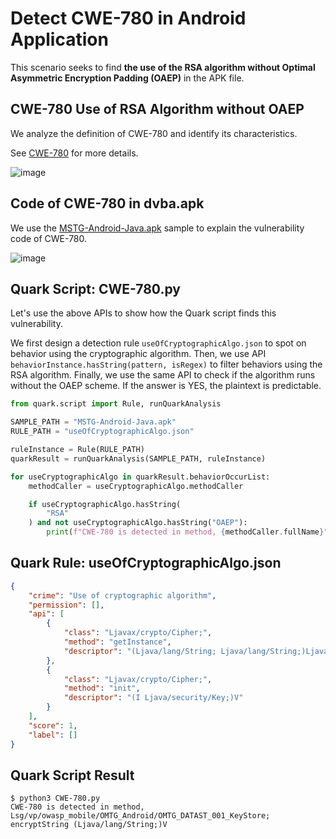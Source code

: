 # Detect CWE-780 in Android Application


This scenario seeks to find **the use of the RSA algorithm without
Optimal Asymmetric Encryption Padding (OAEP)** in the APK file.

## CWE-780 Use of RSA Algorithm without OAEP

We analyze the definition of CWE-780 and identify its characteristics.

See [CWE-780](https://cwe.mitre.org/data/definitions/780.html) for more
details.

![image](https://imgur.com/veZNZcg.png)

## Code of CWE-780 in dvba.apk

We use the
[MSTG-Android-Java.apk](https://github.com/OWASP/MASTG-Hacking-Playground)
sample to explain the vulnerability code of CWE-780.

![image](https://imgur.com/c03senv.png)

## Quark Script: CWE-780.py

Let's use the above APIs to show how the Quark script finds this
vulnerability.

We first design a detection rule `useOfCryptographicAlgo.json` to spot
on behavior using the cryptographic algorithm. Then, we use API
`behaviorInstance.hasString(pattern, isRegex)` to filter behaviors using
the RSA algorithm. Finally, we use the same API to check if the
algorithm runs without the OAEP scheme. If the answer is YES, the
plaintext is predictable.

``` python
from quark.script import Rule, runQuarkAnalysis

SAMPLE_PATH = "MSTG-Android-Java.apk"
RULE_PATH = "useOfCryptographicAlgo.json"

ruleInstance = Rule(RULE_PATH)
quarkResult = runQuarkAnalysis(SAMPLE_PATH, ruleInstance)

for useCryptographicAlgo in quarkResult.behaviorOccurList:
    methodCaller = useCryptographicAlgo.methodCaller

    if useCryptographicAlgo.hasString(
        "RSA"
    ) and not useCryptographicAlgo.hasString("OAEP"):
        print(f"CWE-780 is detected in method, {methodCaller.fullName}")
```

## Quark Rule: useOfCryptographicAlgo.json

``` json
{
    "crime": "Use of cryptographic algorithm",
    "permission": [],
    "api": [
        {
            "class": "Ljavax/crypto/Cipher;",
            "method": "getInstance",
            "descriptor": "(Ljava/lang/String; Ljava/lang/String;)Ljavax/crypto/Cipher"
        },
        {
            "class": "Ljavax/crypto/Cipher;",
            "method": "init",
            "descriptor": "(I Ljava/security/Key;)V"
        }
    ],
    "score": 1,
    "label": []
}
```

## Quark Script Result

``` TEXT
$ python3 CWE-780.py
CWE-780 is detected in method, Lsg/vp/owasp_mobile/OMTG_Android/OMTG_DATAST_001_KeyStore; encryptString (Ljava/lang/String;)V
```
